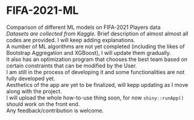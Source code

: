 # FIFA-2021-ML
Comparison of different ML models on FIFA-2021 Players data <br>
*Datasets are collected from Kaggle.*
Brief description of almost almost all codes are provided. I will keep adding explanations. <br>
A number of ML algorithms are not yet completed (including the likes of Bootstrap Aggregation and XGBoost), I will update them gradually. <br>
It also has an optimization program that chooses the best team based on certain constraints that can be modified by the User.<br>
I am still in the process of developing it and some functionalities are not fully developed yet. <br>
Aesthetics of the app are yet to be finalized, will kepp updating as I move along with the project. <br>
I will upload the whole how-to-use thing soon, for now `shiny::runApp()` should work on the front end. <br>
Any feedback/contribution is welcome.
